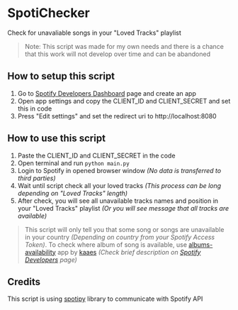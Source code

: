 # SpotiChecker

Check for unavaliable songs in your "Loved Tracks" playlist

> Note: This script was made for my own needs and
> there is a chance that this work will not develop over time and can be abandoned

## How to setup this script

1. Go to [Spotify Developers Dashboard](https://developer.spotify.com/dashboard) page and create an app
2. Open app settings and copy the CLIENT_ID and CLIENT_SECRET and set this in code
3. Press "Edit settings" and set the redirect uri to http://localhost:8080


## How to use this script

1. Paste the CLIENT_ID and CLIENT_SECRET in the code
2. Open terminal and run `python main.py`
3. Login to Spotify in opened browser window *(No data is transferred to third parties)*
4. Wait until script check all your loved tracks *(This process can be long depending on "Loved Tracks" length)*
5. After check, you will see all unavailable tracks names and position in your "Loved Tracks" playlist *(Or you will see message that all tracks are available)*

> This script will only tell you that some song or songs are unavailable in your country *(Depending on country from your Spotify Access Token)*. To check where album of song is available, use [albums-availability](https://kaaes.github.io/albums-availability/) app by [kaaes](https://github.com/kaaes) *(Check brief description on [Spotify Developers](https://developer.spotify.com/community/showcase/album-availability/) page)*

## Credits

This script is using [spotipy](https://github.com/plamere/spotipy) library to communicate with Spotify API
